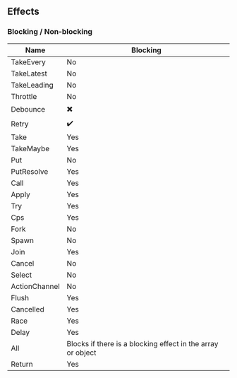 ## Effects

### Blocking / Non-blocking

| Name                 | Blocking                                                    |
| -------------------- | ------------------------------------------------------------|
| TakeEvery            | No                                                          |
| TakeLatest           | No                                                          |
| TakeLeading          | No                                                          |
| Throttle             | No                                                          |
| Debounce             | :heavy_multiplication_x:                                                          |
| Retry                | :heavy_check_mark:                                                         |
| Take                 | Yes                                                         |
| TakeMaybe            | Yes                                                         |
| Put                  | No                                                          |
| PutResolve           | Yes                                                         |
| Call                 | Yes                                                         |
| Apply                | Yes                                                         |
| Try                  | Yes                                                         |
| Cps                  | Yes                                                         |
| Fork                 | No                                                          |
| Spawn                | No                                                          |
| Join                 | Yes                                                         |
| Cancel               | No                                                          |
| Select               | No                                                          |
| ActionChannel        | No                                                          |
| Flush                | Yes                                                         |
| Cancelled            | Yes                                                         |
| Race                 | Yes                                                         |
| Delay                | Yes                                                         |
| All                  | Blocks if there is a blocking effect in the array or object |
| Return               | Yes                                                         |

